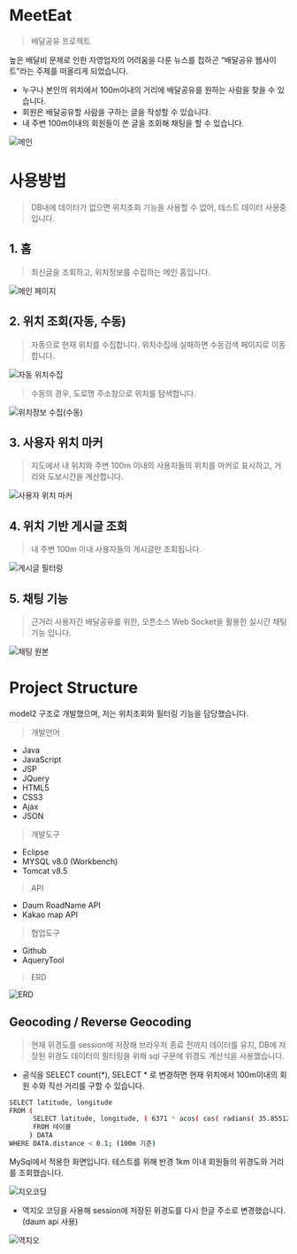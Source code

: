 # MeetEat
> 배달공유 프로젝트

높은 배달비 문제로 인한 자영업자의 어려움을 다룬 뉴스를 접하곤
 “배달공유 웹사이트”라는 주제를 떠올리게 되었습니다.
 
* 누구나 본인의 위치에서 100m이내의 거리에 배달공유를 원하는 사람을 찾을 수 있습니다. 
* 회원은 배달공유할 사람을 구하는 글을 작성할 수 있습니다.
* 내 주변 100m이내의 회원들이 쓴 글을 조회해 채팅을 할 수 있습니다.

![메인](https://user-images.githubusercontent.com/98367972/230483659-54817450-7e49-4b29-9156-dd23183d21eb.png)

# 사용방법
>DB내에 데이터가 없으면 위치조회 기능을 사용할 수 없어, 테스트 데이터 사용중입니다.

## 1. 홈
> 최신글을 조회하고, 위치정보를 수집하는 메인 홈입니다.

![메인 페이지](https://user-images.githubusercontent.com/98367972/230483679-5cada741-22a5-4ce1-a4f3-c02f0f84fe26.png)

## 2. 위치 조회(자동, 수동)
> 자동으로 현재 위치를 수집합니다. 위치수집에 실패하면 수동검색 페이지로 이동합니다.

![자동 위치수집](https://user-images.githubusercontent.com/98367972/230476345-cbcbfab4-4670-4f4c-afcb-d94cb67024b0.png)

> 수동의 경우, 도로명 주소창으로 위치를 탐색합니다.

![위치정보 수집(수동)](https://user-images.githubusercontent.com/98367972/230476470-373a1952-d084-4d42-8cde-86d7c6613106.png)

## 3. 사용자 위치 마커
> 지도에서 내 위치와 주변 100m 이내의 사용자들의 위치를 마커로 표시하고, 거리와 도보시간을 계산합니다.

![사용자 위치 마커](https://user-images.githubusercontent.com/98367972/230476501-5ccbf81c-3096-41bb-a1a9-895704e3eed7.png)

## 4. 위치 기반 게시글 조회
> 내 주변 100m 이내 사용자들의 게시글만 조회됩니다.

![게시글 필터링](https://user-images.githubusercontent.com/98367972/230476491-64321e6e-2a65-4755-9a6e-d33591a73f08.png)

## 5. 채팅 기능
> 근거리 사용자간 배달공유를 위한, 오픈소스 Web Socket을 활용한 실시간 채팅기능 입니다.

![채팅 원본](https://user-images.githubusercontent.com/98367972/230476535-f238e579-ee2c-4c89-9d22-dc5f486fab7c.png)


# Project Structure

model2 구조로 개발했으며, 저는 위치조회와 필터링 기능을 담당했습니다.

> 개발언어 

* Java
* JavaScript
* JSP
* JQuery
* HTML5
* CSS3
* Ajax
* JSON

> 개발도구

* Eclipse
* MYSQL v8.0 (Workbench)
* Tomcat v8.5

> API

* Daum RoadName API
* Kakao map API

> 협업도구

* Github
* AqueryTool

> ERD

![ERD](https://user-images.githubusercontent.com/98367972/230483670-cac0db92-a709-4a94-92db-27f40b3e3f62.png)


## Geocoding / Reverse Geocoding
> 현재 위경도를 session에 저장해 브라우저 종료 전까지 데이터를 유지, DB에 저장된 위경도 데이터의 필터링을 위해 sql 구문에 위경도 계산식을 사용했습니다.

* 공식을 SELECT count(*), SELECT * 로 변경하면 현재 위치에서 100m이내의 회원 수와 직선 거리를 구할 수 있습니다.

```sh
SELECT latitude, longitude
FROM (
      SELECT latitude, longitude, ( 6371 * acos( cos( radians( 35.8551246 ) ) * cos( radians( latitude) ) * cos( radians( longitude ) - radians(128.5321680) ) + sin( radians(35.8551246) ) * sin( radians(latitude) ) ) ) AS distance
      FROM 테이블
     ) DATA
WHERE DATA.distance < 0.1; (100m 기준)
```

MySql에서 적용한 화면입니다. 테스트를 위해 반경 1km 이내 회원들의 위경도와 거리를 조회했습니다.

![지오코딩](https://user-images.githubusercontent.com/98367972/230740041-909a5809-4f53-47d5-909f-8dced0a6f1c8.png)



 * 역지오 코딩을 사용해 session에 저장된 위경도를 다시 한글 주소로 변경했습니다. (daum api 사용)

![역지오](https://user-images.githubusercontent.com/98367972/230740045-7aaaa389-5b44-45c5-9784-0d39f7f11619.png)
